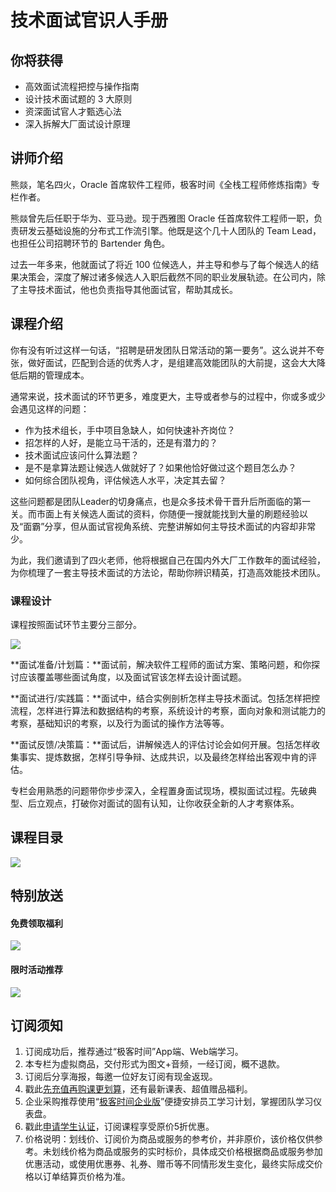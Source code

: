 # 技术面试官识人手册

## 你将获得

*   高效面试流程把控与操作指南
*   设计技术面试题的 3 大原则
*   资深面试官人才甄选心法
*   深入拆解大厂面试设计原理

  

## 讲师介绍

熊燚，笔名四火，Oracle 首席软件工程师，极客时间《全栈工程师修炼指南》专栏作者。

熊燚曾先后任职于华为、亚马逊。现于西雅图 Oracle 任首席软件工程师一职，负责研发云基础设施的分布式工作流引擎。他既是这个几十人团队的 Team Lead，也担任公司招聘环节的 Bartender 角色。

过去一年多来，他就面试了将近 100 位候选人，并主导和参与了每个候选人的结果决策会，深度了解过诸多候选人入职后截然不同的职业发展轨迹。在公司内，除了主导技术面试，他也负责指导其他面试官，帮助其成长。

  

## 课程介绍

你有没有听过这样一句话，“招聘是研发团队日常活动的第一要务”。这么说并不夸张，做好面试，匹配到合适的优秀人才，是组建高效能团队的大前提，这会大大降低后期的管理成本。

通常来说，技术面试的环节更多，难度更大，主导或者参与的过程中，你或多或少会遇见这样的问题：

*   作为技术组长，手中项目急缺人，如何快速补齐岗位？
*   招怎样的人好，是能立马干活的，还是有潜力的？
*   技术面试应该问什么算法题？
*   是不是拿算法题让候选人做就好了？如果他恰好做过这个题目怎么办？
*   如何综合团队视角，评估候选人水平，决定其去留？

这些问题都是团队Leader的切身痛点，也是众多技术骨干晋升后所面临的第一关。而市面上有关候选人面试的资料，你随便一搜就能找到大量的刷题经验以及“面霸”分享，但从面试官视角系统、完整讲解如何主导技术面试的内容却非常少。

为此，我们邀请到了四火老师，他将根据自己在国内外大厂工作数年的面试经验，为你梳理了一套主导技术面试的方法论，帮助你辨识精英，打造高效能技术团队。

### **课程设计**

课程按照面试环节主要分三部分。

![](https://static001.geekbang.org/resource/image/91/92/91ba3553517ec8da12c8838c56cd4a92.jpg)

**面试准备/计划篇：**面试前，解决软件工程师的面试方案、策略问题，和你探讨应该覆盖哪些面试角度，以及面试官该怎样去设计面试题。

**面试进行/实践篇：**面试中，结合实例剖析怎样主导技术面试。包括怎样把控流程，怎样进行算法和数据结构的考察，系统设计的考察，面向对象和测试能力的考察，基础知识的考察，以及行为面试的操作方法等等。

**面试反馈/决策篇：**面试后，讲解候选人的评估讨论会如何开展。包括怎样收集事实、提炼数据，怎样引导争辩、达成共识，以及最终怎样给出客观中肯的评估。

专栏会用熟悉的问题带你步步深入，全程置身面试现场，模拟面试过程。先破典型、后立观点，打破你对面试的固有认知，让你收获全新的人才考察体系。

  

## 课程目录

![](https://static001.geekbang.org/resource/image/d4/45/d4fe57b0cf83a678f380c486c7f79e45.jpg)

  

## 特别放送

#### 免费领取福利

[![](https://static001.geekbang.org/resource/image/69/dc/69c52d08278a2164dc5b061ba342a5dc.jpg?wh=960x301)](https://time.geekbang.org/article/427012)

  

#### 限时活动推荐

[![](https://static001.geekbang.org/resource/image/67/a0/6720f5d50b4b38abbf867facdef728a0.png?wh=1035x360)](https://shop18793264.m.youzan.com/wscgoods/detail/2fmoej9krasag5p?dc_ps=2913145716543073286.200001)

  

## 订阅须知

1.  订阅成功后，推荐通过“极客时间”App端、Web端学习。
2.  本专栏为虚拟商品，交付形式为图文+音频，一经订阅，概不退款。
3.  订阅后分享海报，每邀一位好友订阅有现金返现。
4.  戳此[先充值再购课更划算](https://shop18793264.m.youzan.com/wscgoods/detail/2fmoej9krasag5p?scan=1&activity=none&from=kdt&qr=directgoods_1541158976&shopAutoEnter=1)，还有最新课表、超值赠品福利。
5.  企业采购推荐使用“[极客时间企业版](https://b.geekbang.org/?utm_source=geektime&utm_medium=columnintro&utm_campaign=newregister&gk_source=2021020901_gkcolumnintro_newregister)”便捷安排员工学习计划，掌握团队学习仪表盘。
6.  戳此[申请学生认证](https://promo.geekbang.org/activity/student-certificate?utm_source=geektime&utm_medium=caidanlan1)，订阅课程享受原价5折优惠。
7.  价格说明：划线价、订阅价为商品或服务的参考价，并非原价，该价格仅供参考。未划线价格为商品或服务的实时标价，具体成交价格根据商品或服务参加优惠活动，或使用优惠券、礼券、赠币等不同情形发生变化，最终实际成交价格以订单结算页价格为准。
